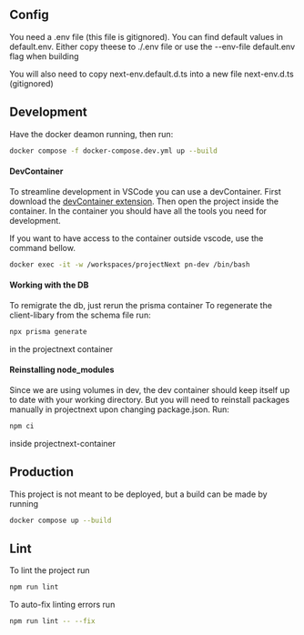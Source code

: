## Config

You need a .env file (this file is gitignored). You can find default values in default.env.
Either copy theese to ./.env file or use the --env-file default.env flag when building

You will also need to copy next-env.default.d.ts into a new file next-env.d.ts (gitignored)

## Development

Have the docker deamon running, then run:

```bash
docker compose -f docker-compose.dev.yml up --build
```

#### DevContainer

To streamline development in VSCode you can use a devContainer. First download the [devContainer extension](vscode:extension/ms-vscode-remote.remote-containers). Then open the project inside the container. In the container you should have all the tools you need for development.

If you want to have access to the container outside vscode, use the command bellow.
```bash
docker exec -it -w /workspaces/projectNext pn-dev /bin/bash
```

#### Working with the DB

To remigrate the db, just rerun the prisma container
To regenerate the client-libary from the schema file run:

```bash
npx prisma generate
```

in the projectnext container

#### Reinstalling node_modules

Since we are using volumes in dev, the dev container should keep itself up to date with your working directory. But you will need to reinstall packages manually in projectnext upon changing package.json. Run:

```bash
npm ci
```

inside projectnext-container

## Production

This project is not meant to be deployed, but a build can be made by running

```bash
docker compose up --build
```

## Lint

To lint the project run

```bash
npm run lint
```

To auto-fix linting errors run

```bash
npm run lint -- --fix
```
